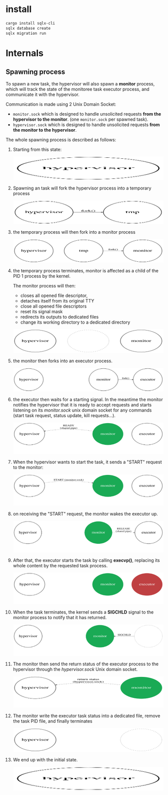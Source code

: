 # install
```
cargo install sqlx-cli
sqlx database create
sqlx migration run 
```

# Internals
## Spawning process
To spawn a new task, the hypervisor will also spawn a **monitor** process, which
will track the state of the monitoree task executor process, and communicate it with the 
hypervisor.

Communication is made using 2 Unix Domain Socket:
* `monitor.sock` which is designed to handle unsolicited requests **from the hypervisor to the monitor**. (one `monitor.sock` per spawned task).
* `hypervisor.sock` which is designed to handle unsolicited requests **from the monitor to the hypervisor**.

The whole spawning process is described as follows:
<ol>
<li>
    <p>Starting from this state:</p>
    <p><img src="doc/spawing-process/step-1.svg" width="500" height="75" /></p>
</li>

<li>
    <p>Spawning an task will fork the hypervisor process into a temporary process</p>
    <p><img src="doc/spawing-process/step-2.svg" width="500" height="75" /></p>
</li>

<li>
    <p>the temporary process will then fork into a monitor process</p>
    <p><img src="doc/spawing-process/step-3.svg" width="500" height="75" /></p>
</li>

<li>
    <p>the temporary process terminates, monitor is affected as a child of the PID 1 process by the kernel.</p>
    <p>The monitor process will then:
        <ul>
             <li> closes all opened file descriptor, </li>
             <li> detaches itself from its original TTY</li>
             <li> close all opened file descriptors </li>
             <li> reset its signal mask </li>
             <li> redirects its outputs to dedicated files </li>
             <li> change its working directory to a dedicated directory </li>
        </ul>
    </p>
    <p><img src="doc/spawing-process/step-5.svg" width="500" height="75" /></p>
</li>

<li>
    <p>the monitor then forks into an executor process.</p>
    <p><img src="doc/spawing-process/step-6.svg" width="500" height="75" /></p>
</li>

<li>
    <p>the executor then waits for a starting signal. In the meantime the monitor notifies the hypervisor that it is ready to accept requests and
    starts listening on its <em>monitor.sock</em> unix domain socket for any commands (start task request, status update, kill requests...).</p>
    <p><img src="doc/spawing-process/step-7.svg" width="500" height="100" /></p>
</li>

<li>
    <p>When the hypervisor wants to start the task, it sends a "START" request to the monitor: </p>
    <p><img src="doc/spawing-process/step-8.svg" width="500" height="100" /></p>
</li>

<li>
    <p>on receiving the "START" request, the monitor wakes the executor up.<p>
    <p><img src="doc/spawing-process/step-8-bis.svg" width="500" height="100" /></p>
</li>

<li>
    <p>After that, the executor starts the task by calling <strong>execvp()</strong>, replacing its whole content by the requested task process.</p>
    <p><img src="doc/spawing-process/step-8-ter.svg" width="500" height="100" /></p>
</li>

<li>
    <p>When the task terminates, the kernel sends a <strong>SIGCHLD</strong> signal to the monitor process to notify that it has returned.</p>
    <p><img src="doc/spawing-process/step-9.svg" width="500" height="100" /></p>
</li>

<li>
    <p>The monitor then send the return status of the executor process to the hypervisor
    through the <em>hypervisor.sock</em> Unix domain socket.</p>
    <p><img src="doc/spawing-process/step-10.svg" width="500" height="100" /></p>
</li>

<li>
    <p>The monitor write the executor task status into a dedicated file, remove the task PID file, and finally terminates</p>
    <p><img src="doc/spawing-process/step-11.svg" width="500" height="75" /></p>
</li>

<li>
    We end up with the initial state.
    <p><img src="doc/spawing-process/step-1.svg" width="500" height="75" /></p>
</li>
</ol>
